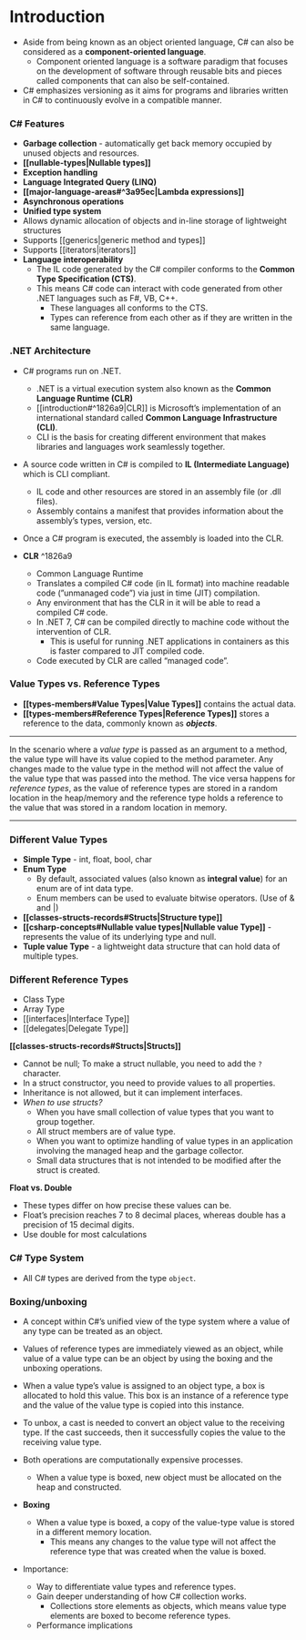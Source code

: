 # Introduction

- Aside from being known as an object oriented language, C# can also be considered as a **component-oriented language**.
    - Component oriented language is a software paradigm that focuses on the development of software through reusable bits and pieces called components that can also be self-contained.
- C# emphasizes versioning as it aims for programs and libraries written in C# to continuously evolve in a compatible manner.

### C# Features

- **Garbage collection** - automatically get back memory occupied by unused objects and resources.
- **[[nullable-types|Nullable types]]**
- **Exception handling**
- **Language Integrated Query (LINQ)**
- **[[major-language-areas#^3a95ec|Lambda expressions]]**
- **Asynchronous operations**
- **Unified type system**
- Allows dynamic allocation of objects and in-line storage of lightweight structures
- Supports [[generics|generic method and types]]
- Supports [[iterators|iterators]]
- **Language interoperability**
    - The IL code generated by the C# compiler conforms to the **Common Type Specification (CTS)**.
    - This means C# code can interact with code generated from other .NET languages such as F#, VB, C++.
        - These languages all conforms to the CTS.
        - Types can reference from each other as if they are written in the same language.

### .NET Architecture

- C# programs run on .NET.
    - .NET is a virtual execution system also known as the **Common Language Runtime (CLR)**
    - [[introduction#^1826a9|CLR]] is Microsoft’s implementation of an international standard called **Common Language Infrastructure (CLI)**.
    - CLI is the basis for creating different environment that makes libraries and languages work seamlessly together.

- A source code written in C# is compiled to **IL (Intermediate Language)** which is CLI compliant.
    - IL code and other resources are stored in an assembly file (or .dll files).
    - Assembly contains a manifest that provides information about the assembly’s types, version, etc.

- Once a C# program is executed, the assembly is loaded into the CLR.

- **CLR** ^1826a9
	- Common Language Runtime
    - Translates a compiled C# code (in IL format) into machine readable code (”unmanaged code”) via just in time (JIT) compilation.
    - Any environment that has the CLR in it will be able to read a compiled C# code.
    - In .NET 7, C# can be compiled directly to machine code without the intervention of CLR.
        - This is useful for running .NET applications in containers as this is faster compared to JIT compiled code.
    - Code executed by CLR are called “managed code”.

### **Value Types vs. Reference Types**

- **[[types-members#**Value Types**|Value Types]]** contains the actual data.
- **[[types-members#**Reference Types**|Reference Types]]** stores a reference to the data, commonly known as _**objects**_.

---

In the scenario where a _value type_ is passed as an argument to a method, the value type will have its value copied to the method parameter. Any changes made to the value type in the method will not affect the value of the value type that was passed into the method. The vice versa happens for _reference types_, as the value of reference types are stored in a random location in the heap/memory and the reference type holds a reference to the value that was stored in a random location in memory.

---

### Different Value Types

- **Simple Type** - int, float, bool, char
- **Enum Type**
    - By default, associated values (also known as **integral value**) for an enum are of int data type.
    - Enum members can be used to evaluate bitwise operators. (Use of & and |)
- **[[classes-structs-records#Structs|Structure type]]**
- **[[csharp-concepts#Nullable value types|Nullable value Type]]** - represents the value of its underlying type and null.
- **Tuple value Type** - a lightweight data structure that can hold data of multiple types.

### Different Reference Types

- Class Type
- Array Type
- [[interfaces|Interface Type]]
- [[delegates|Delegate Type]]

**[[classes-structs-records#Structs|Structs]]**

- Cannot be null; To make a struct nullable, you need to add the `?` character.
- In a struct constructor, you need to provide values to all properties.
- Inheritance is not allowed, but it can implement interfaces.
- _When to use structs?_
    - When you have small collection of value types that you want to group together.
    - All struct members are of value type.
    - When you want to optimize handling of value types in an application involving the managed heap and the garbage collector.
    - Small data structures that is not intended to be modified after the struct is created.

**Float vs. Double**

- These types differ on how precise these values can be.
- Float’s precision reaches 7 to 8 decimal places, whereas double has a precision of 15 decimal digits.
- Use double for most calculations

### C# Type System

- All C# types are derived from the type `object`.

### **Boxing/unboxing**

- A concept within C#’s unified view of the type system where a value of any type can be treated as an object.
- Values of reference types are immediately viewed as an object, while value of a value type can be an object by using the boxing and the unboxing operations.
- When a value type’s value is assigned to an object type, a box is allocated to hold this value. This box is an instance of a reference type and the value of the value type is copied into this instance.
- To unbox, a cast is needed to convert an object value to the receiving type. If the cast succeeds, then it successfully copies the value to the receiving value type.

- Both operations are computationally expensive processes.
    - When a value type is boxed, new object must be allocated on the heap and constructed.

- **Boxing**
    - When a value type is boxed, a copy of the value-type value is stored in a different memory location.
        - This means any changes to the value type will not affect the reference type that was created when the value is boxed.

- Importance:
    - Way to differentiate value types and reference types.
    - Gain deeper understanding of how C# collection works.
        - Collections store elements as objects, which means value type elements are boxed to become reference types.
    - Performance implications